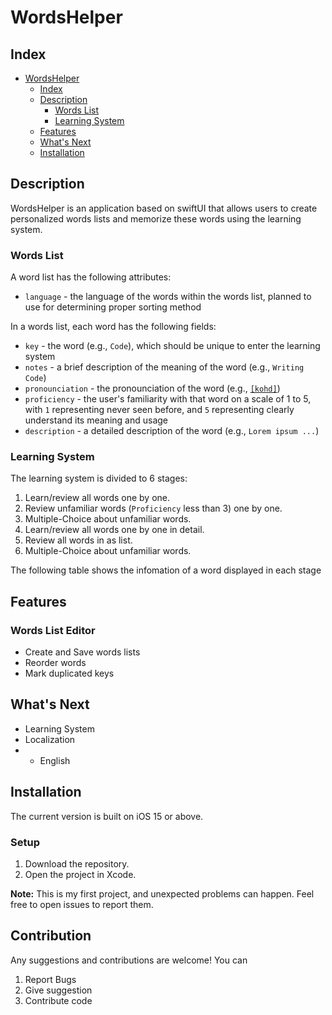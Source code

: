 #  WordsHelper

## Index
- [WordsHelper](#wordshelper)
  - [Index](#index)
  - [Description](#description)
    - [Words List](#words-list)
    - [Learning System](#learning-system)
  - [Features](#features)
  - [What's Next](#whats-next)
  - [Installation](#installation)

## Description
WordsHelper is an application based on swiftUI that allows users to create 
personalized words lists and memorize these words using the learning system. 

### Words List
A word list has the following attributes:
+ `language` - the language of the words within the words list, planned
to use for determining proper sorting method

In a words list, each word has the following fields:
+ `key` - the word (e.g., `Code`), which should be unique to enter the 
learning system
+ `notes` - a brief description of the meaning of the word (e.g., 
`Writing Code`)
+ `pronounciation` - the pronounciation of the word (e.g., [`[kohd]`][1])
+ `proficiency` - the user's familiarity with that word on a scale of 1 to 
5, with `1` representing never seen before, and `5` representing clearly 
understand its meaning and usage
+ `description` - a detailed description of the word (e.g., `Lorem ipsum ...`)

### Learning System
The learning system is divided to 6 stages:
1. Learn/review all words one by one.
2. Review unfamiliar words (`Proficiency` less than 3) one by one.
3. Multiple-Choice about unfamiliar words.
4. Learn/review all words one by one in detail.
5. Review all words in as list.
6. Multiple-Choice about unfamiliar words.

The following table shows the infomation of a word displayed in 
each stage

## Features
### Words List Editor
+ Create and Save words lists
+ Reorder words
+ Mark duplicated keys

## What's Next
- Learning System
- Localization
- + English

## Installation
The current version is built on iOS 15 or above.

### Setup
1. Download the repository.
2. Open the project in Xcode.

**Note:** This is my first project, and unexpected problems 
can happen. Feel free to open issues to report them.

## Contribution
Any suggestions and contributions are welcome! You can 
1. Report Bugs
2. Give suggestion
3. Contribute code


[1]: https://dictionary.cambridge.org/dictionary/english/code
